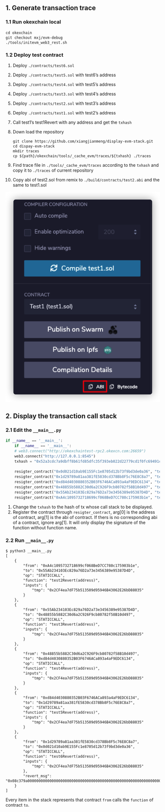 ## 1. Generate transaction trace

### 1.1 Run okexchain local

```
cd okexchain
git checkout mxj/evm-debug
./tools/initevm_web3_rest.sh
```

### 1.2 Deploy test contract

1. Deploy `./contracts/test6.sol` 

2. Deploy `./contracts/test5.sol` with test6’s address

3. Deploy `./contracts/test4.sol` with test5’s address

4. Deploy `./contracts/test3.sol` with test4’s address

5. Deploy `./contracts/test2.sol` with test3’s address

6. Deploy `./contracts/test1.sol` with test2’s address

7. Call test1’s test1Revert with any address and get the `txhash`

8. Down load the repository

   ```
   git clone https://github.com/xiangjianmeng/display-evm-stack.git
   cd dispay-evm-stack
   mkdir traces
   cp ${path}/okexchain/tools/_cache_evm/traces/${txhash} ./traces
   ```
   
9. Find trace file in `./tools/_cache_evm/traces` according to the `txhash` and copy it to `./traces` of current repository


10. Copy abi of test2.sol from remix to `./build/contracts/test2.abi` and the same to test1.sol

   ![image-20210218113915368](./img/image-20210218113915368.png)

## 2. Display the transaction call stack

### 2.1 Edit the `__main__.py`

```python
if __name__ == '__main__':
    if __name__ == '__main__':
    # web3.connect("http://okexchaintest-rpc2.okexcn.com:26659")
    web3.connect("http://127.0.0.1:8545")
    txhash = "0x52a3cdc7a9dbff8b61fd85dfc35f393eb022d22779cd1f0fc69491c3aee4b61a"

    resigter_contract("0x0d021d10ab9E155Fc1e8705d12b73f9bd3de0a36", "test6.abi")
    resigter_contract("0x1d29789a81aa381fE5830cd378Bb8F5c76E8C8a7", "test5.abi")
    resigter_contract("0xd84d4030880352B03F6746ACa893a4aF9EDC6134", "test4.abi")
    resigter_contract("0x48855b5882C30d6a2C926F9cb80782f58B10d497", "test3.abi")
    resigter_contract("0x55Ab234103Ec829a76D2a73e3456389e95387D4D", "test2.abi")
    resigter_contract("0xA4c1095732718699cf068BeD7CC780c175903b1e", "test1.abi")
```

1. Change the `txhash` to the hash of tx whose call stack to be displayed.
2. Register the contract through `resigter_contract`, arg[0] is the address of contract, arg[1] is the abi of contract. If thers is no corresponding abi of a contract, ignore arg[1]. It will only display the signature of the function without function name.

### 2.2 Run `__main__.py`

```
$ python3 __main__.py  
[
    {
        "from": "0xA4c1095732718699cf068BeD7CC780c175903b1e",
        "to": "0x55Ab234103Ec829a76D2a73e3456389e95387D4D",
        "op": "STATICCALL",
        "function": "test2Revert(address)",
        "inputs": {
            "tmp": "0x2CF4ea7dF75b513509d95946B43062E26bD88035"
        }
    },
    {
        "from": "0x55Ab234103Ec829a76D2a73e3456389e95387D4D",
        "to": "0x48855b5882C30d6a2C926F9cb80782f58B10d497",
        "op": "STATICCALL",
        "function": "test3Revert(address)",
        "inputs": {
            "tmp": "0x2CF4ea7dF75b513509d95946B43062E26bD88035"
        }
    },
    {
        "from": "0x48855b5882C30d6a2C926F9cb80782f58B10d497",
        "to": "0xd84d4030880352B03F6746ACa893a4aF9EDC6134",
        "op": "STATICCALL",
        "function": "test4Revert(address)",
        "inputs": {
            "tmp": "0x2CF4ea7dF75b513509d95946B43062E26bD88035"
        }
    },
    {
        "from": "0xd84d4030880352B03F6746ACa893a4aF9EDC6134",
        "to": "0x1d29789a81aa381fE5830cd378Bb8F5c76E8C8a7",
        "op": "STATICCALL",
        "function": "test5Revert(address)",
        "inputs": {
            "tmp": "0x2CF4ea7dF75b513509d95946B43062E26bD88035"
        }
    },
    {
        "from": "0x1d29789a81aa381fE5830cd378Bb8F5c76E8C8a7",
        "to": "0x0d021d10ab9E155Fc1e8705d12b73f9bd3de0a36",
        "op": "STATICCALL",
        "function": "test6Revert(address)",
        "inputs": {
            "tmp": "0x2CF4ea7dF75b513509d95946B43062E26bD88035"
        },
        "revert_msg": "0x08c379a00000000000000000000000000000000000000000000000000000000000000020000000000000000000000000000000000000000000000000000000000000002463616c6c2074657374365265766572742cf4ea7df75b513509d95946b43062e26bd8803500000000000000000000000000000000000000000000000000000000"
    }
]                                                                                                                                                
```

Every item in the stack represents that contract `from` calls the `function` of contract `to`.











